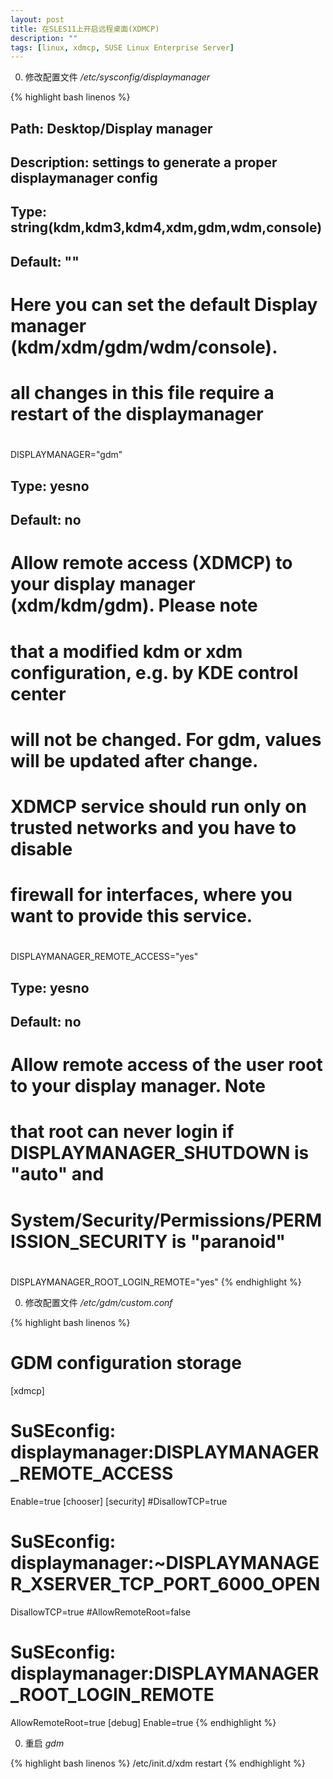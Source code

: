 ```yaml
---
layout: post
title: 在SLES11上开启远程桌面(XDMCP) 
description: ""
tags: [linux, xdmcp, SUSE Linux Enterprise Server]
---
```


0.  修改配置文件 */etc/sysconfig/displaymanager*

{% highlight bash linenos %}
## Path:        Desktop/Display manager
## Description: settings to generate a proper displaymanager config

## Type:        string(kdm,kdm3,kdm4,xdm,gdm,wdm,console)
## Default:     ""
#
# Here you can set the default Display manager (kdm/xdm/gdm/wdm/console).
# all changes in this file require a restart of the displaymanager
#
DISPLAYMANAGER="gdm"

## Type:        yesno
## Default:     no
#
# Allow remote access (XDMCP) to your display manager (xdm/kdm/gdm). Please note
# that a modified kdm or xdm configuration, e.g. by KDE control center
# will not be changed. For gdm, values will be updated after change.
# XDMCP service should run only on trusted networks and you have to disable
# firewall for interfaces, where you want to provide this service.
#
DISPLAYMANAGER_REMOTE_ACCESS="yes"

## Type:        yesno
## Default:     no
#
# Allow remote access of the user root to your display manager. Note
# that root can never login if DISPLAYMANAGER_SHUTDOWN is "auto" and
# System/Security/Permissions/PERMISSION_SECURITY is "paranoid"
#
DISPLAYMANAGER_ROOT_LOGIN_REMOTE="yes"
{% endhighlight %}

0.  修改配置文件 */etc/gdm/custom.conf*

{% highlight bash linenos %}
# GDM configuration storage
[xdmcp]
# SuSEconfig: displaymanager:DISPLAYMANAGER_REMOTE_ACCESS
Enable=true
[chooser]
[security]
#DisallowTCP=true
# SuSEconfig: displaymanager:~DISPLAYMANAGER_XSERVER_TCP_PORT_6000_OPEN
DisallowTCP=true
#AllowRemoteRoot=false
# SuSEconfig: displaymanager:DISPLAYMANAGER_ROOT_LOGIN_REMOTE
AllowRemoteRoot=true
[debug]
Enable=true
{% endhighlight %}

0.  重启 *gdm*

{% highlight bash linenos %}
/etc/init.d/xdm restart
{% endhighlight %}


